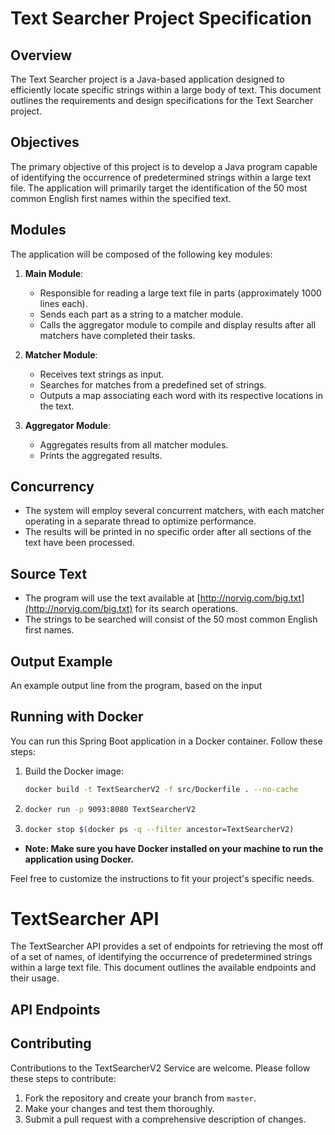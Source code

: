 # Text Searcher Project Specification

## Overview
The Text Searcher project is a Java-based application designed to efficiently locate specific strings within a large body of text. This document outlines the requirements and design specifications for the Text Searcher project.

## Objectives
The primary objective of this project is to develop a Java program capable of identifying the occurrence of predetermined strings within a large text file. The application will primarily target the identification of the 50 most common English first names within the specified text.

## Modules
The application will be composed of the following key modules:

1. **Main Module**:
    - Responsible for reading a large text file in parts (approximately 1000 lines each).
    - Sends each part as a string to a matcher module.
    - Calls the aggregator module to compile and display results after all matchers have completed their tasks.

2. **Matcher Module**:
    - Receives text strings as input.
    - Searches for matches from a predefined set of strings.
    - Outputs a map associating each word with its respective locations in the text.

3. **Aggregator Module**:
    - Aggregates results from all matcher modules.
    - Prints the aggregated results.

## Concurrency
- The system will employ several concurrent matchers, with each matcher operating in a separate thread to optimize performance.
- The results will be printed in no specific order after all sections of the text have been processed.

## Source Text
- The program will use the text available at [http://norvig.com/big.txt](http://norvig.com/big.txt) for its search operations.
- The strings to be searched will consist of the 50 most common English first names.

## Output Example
An example output line from the program, based on the input

## Running with Docker

You can run this Spring Boot application in a Docker container. Follow these steps:

1. Build the Docker image:

   ```bash
   docker build -t TextSearcherV2 -f src/Dockerfile . --no-cache
2. ```bash 
   docker run -p 9093:8080 TextSearcherV2
3. ```bash
   docker stop $(docker ps -q --filter ancestor=TextSearcherV2)

- **Note: Make sure you have Docker installed on your machine to run the application using Docker.**

Feel free to customize the instructions to fit your project's specific needs.
# TextSearcher API

The TextSearcher API provides a set of endpoints for retrieving the most off of a set of names, of identifying the occurrence of predetermined strings within a large text file. This document outlines the available endpoints and their usage.

## API Endpoints


## Contributing

Contributions to the TextSearcherV2 Service are welcome. Please follow these steps to contribute:

1. Fork the repository and create your branch from `master`.
2. Make your changes and test them thoroughly.
3. Submit a pull request with a comprehensive description of changes.

